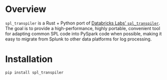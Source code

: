 # Overview

`spl_transpiler` is a Rust + Python port of [Databricks Labs' `spl_transpiler`](https://github.com/databrickslabs/transpiler).
The goal is to provide a high-performance, highly portable, convenient tool for adapting common SPL code into PySpark code when possible, making it easy to migrate from Splunk to other data platforms for log processing.

# Installation

```pip install spl_transpiler```
